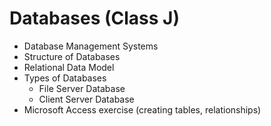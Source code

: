 # Databases (Class J)

-   Database Management Systems
-   Structure of Databases
-   Relational Data Model
-   Types of Databases
    -   File Server Database
    -   Client Server Database
-   Microsoft Access exercise (creating tables, relationships)
